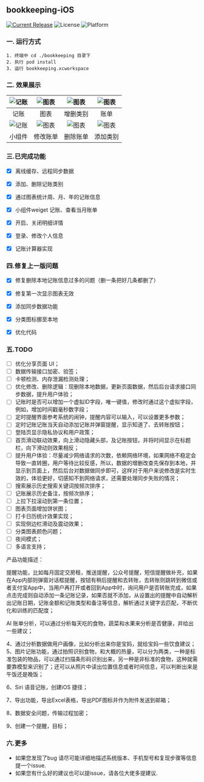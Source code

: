 ## bookkeeping-iOS
[![Current Release](https://img.shields.io/github/release/378056350/bookkeeping-iOS.svg?style=flat-square)](https://github.com/378056350/bookkeeping-iOS/releases)
![License](https://img.shields.io/github/license/378056350/bookkeeping-iOS.svg?style=flat-square)
![Platform](https://img.shields.io/badge/platform-iOS-red.svg?style=flat-square)



### 一. 运行方式

```
1. 终端中 cd ./bookkeeping 目录下
2. 执行 pod install
3. 运行 bookkeeping.xcworkspace
```

### 二. 效果展示

| ![记账](https://github.com/378056350/bookkeeping-iOS/blob/master/gif/0.gif?raw=true) | ![图表](https://github.com/378056350/bookkeeping-iOS/blob/master/gif/1.gif?raw=true) | ![图表](https://github.com/378056350/bookkeeping-iOS/blob/master/gif/2.gif?raw=true) | ![图表](https://github.com/378056350/bookkeeping-iOS/blob/master/gif/3.gif?raw=true) |
| :--------------------------------------: | :--------------------------------------: | :--------------------------------------: | :--------------------------------------: |
|            记账            |            图表            |            增删类别            |            账单            |
| ![记账](https://github.com/378056350/bookkeeping-iOS/blob/master/gif/4.gif?raw=true) | ![图表](https://github.com/378056350/bookkeeping-iOS/blob/master/gif/5.gif?raw=true) | ![图表](https://github.com/378056350/bookkeeping-iOS/blob/master/gif/6.gif?raw=true) | ![图表](https://github.com/378056350/bookkeeping-iOS/blob/master/gif/7.gif?raw=true) |
|            小组件            |            修改账单            |            删除账单            |            添加类别            |






### 三.已完成功能
- [x] 离线缓存、远程同步数据
- [x] 添加、删除记账类别
- [x] 通过图表统计周、月、年的记账信息
- [x] 小组件weiget 记账、查看当月账单
- [x] 开启、关闭明细详情
- [x] 登录、修改个人信息
- [x] 记账计算器实现


### 四.修复上一版问题
- [x] 修复删除本地记账信息过多的问题（删一条把好几条都删了）
- [x] 修复第一次显示图表无效
- [x] 添加同步数据功能
- [x] 分类图标挪至本地
- [x] 优化代码


### 五.TODO
- [ ] 优化分享页面 UI；
- [ ] 数据传输接口加密、验签；
- [ ] 卡顿检测、内存泄漏检测处理；
- [ ] 优化修改、删除逻辑：现删除本地数据，更新页面数据，然后后台请求接口同步数据，提升用户体验；
- [ ] 记账时是否可以增加一个虚拟ID字段，唯一键值，修改时通过这个虚拟字段，例如，增加时间戳毫秒数字段；
- [ ] 定时提醒界面参考系统的闹钟，提醒内容可以输入，可以设置更多参数；
- [ ] 定时记账记账当天自动添加记账并弹窗提醒，显示知道了、去转账按钮；
- [ ] 登陆页显示隐私协议和用户政策；
- [ ] 首页滑动联动效果，向上滑动隐藏头部，及记账按钮，并将时间显示在标题栏，向下滑动则效果相反；
- [ ] 提升用户体验：尽量减少网络请求的次数，依赖网络环境，如果网络不稳定会导致一直转圈，用户等待比较反感，所以，数据的增删改查先保存到本地，并显示到页面上，然后后台对数据做同步即可，这样对于用户来说修改是实时生效的，体验更好，切感知不到网络请求，还需要处理同步失败的情况；
- [ ] 搜索展示历史搜索关键词按频次排序；
- [ ] 记账展示历史备注，按频次排序；
- [ ] 上拉下拉滚动到第一条位置；
- [ ] 图表页面增加饼状图；
- [ ] 打卡日历统计效果实现；
- [ ] 实现侧边栏滑动及震动效果；
- [ ] 分类图表颜色问题；
- [ ] 夜间模式；
- [ ] 多语言支持；

产品功能描述：

提醒功能，比如每月固定交房租，推送提醒，公众号提醒，短信提醒做补充，如果在App内部则弹窗对话框提醒，按钮有稍后提醒和去转账，去转账则跳转到微信或者支付宝App中，当用户再打开或者回到App中时，询问用户是否转账完成，如果点击完成则自动添加一条记账记录，如果否就不添加，从设置出的提醒中自动解析出记账日期，记账金额和记账类型和备注等信息，解析通过关键字去匹配，不断优化和训练的匹配度；



AI 账单分析，可以通过分析每天吃的食物，蔬菜和水果来分析是否健康，并给出一些建议；

4、通过分析数据做用户画像，比如分析出来你是宝妈，就给宝妈一些饮食建议；5、图片记账功能，通过拍照识别食物，和大概的热量，可以分为两类，一种是标准包装的物品，可以通过扫描条形码识别出来，另一种是非标准的食物，这种就需要靠模型来识别了；还可以从照片中读出位置信息或者时间信息，可以判断出来是午饭还是晚饭；

6、Siri 语音记账，创建iOS 捷径；

7、导出功能，导出Excel表格，导出PDF图标并作为附件发送到邮箱；

8、数据安全问题，传输过程加密；

9、创建一个提醒，目标；

### 六.更多
* 如果您发现了bug 请尽可能详细地描述系统版本、手机型号和复现步骤等信息 提一个issue.
* 如果您有什么好的建议也可以提issue，请各位大佬多提建议.
